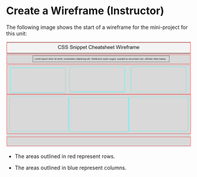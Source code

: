 # Create a Wireframe (Instructor)

The following image shows the start of a wireframe for the mini-project for this unit:

![Example of an unfinished wireframe with its row and columns highlighted.](./assets/images/01-unfinished-wireframe.png)

- The areas outlined in red represent rows.

- The areas outlined in blue represent columns.
